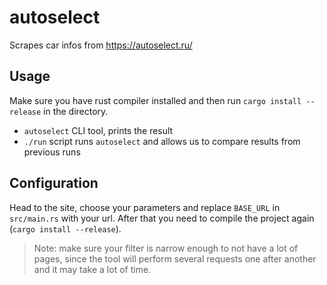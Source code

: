 # autoselect

Scrapes car infos from https://autoselect.ru/

## Usage

Make sure you have rust compiler installed and then run `cargo install --release` in the directory.
- `autoselect` CLI tool, prints the result
- `./run` script runs `autoselect` and allows us to compare results from previous runs

## Configuration

Head to the site, choose your parameters and replace `BASE_URL` in `src/main.rs` with your url.
After that you need to compile the project again (`cargo install --release`).

> Note: make sure your filter is narrow enough to not have a lot of pages, since the tool will
> perform several requests one after another and it may take a lot of time.

